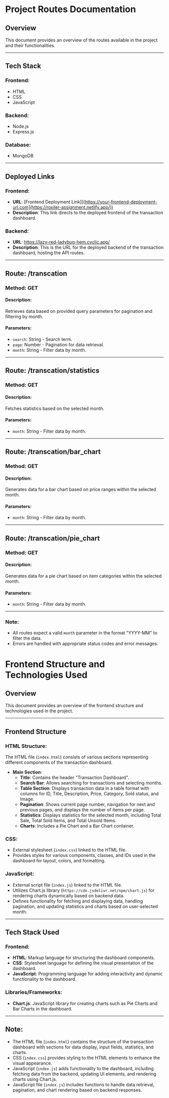 # Project Routes Documentation

## Overview

This document provides an overview of the routes available in the project and their functionalities.

---

## Tech Stack

### Frontend:
- HTML
- CSS
- JavaScript

### Backend:
- Node.js
- Express.js

### Database:
- MongoDB

---

## Deployed Links

### Frontend:
- **URL**: [Frontend Deployment Link][(https://your-frontend-deployment-url.com](https://roxiler-assignment.netlify.app/))
- **Description**: This link directs to the deployed frontend of the transaction dashboard.

### Backend:
- **URL**: https://lazy-red-ladybug-hem.cyclic.app/
- **Description**: This is the URL for the deployed backend of the transaction dashboard, hosting the API routes.

---

## Route: /transcation

### Method: GET
#### Description:
Retrieves data based on provided query parameters for pagination and filtering by month.

#### Parameters:
- `search`: String - Search term.
- `page`: Number - Pagination for data retrieval.
- `month`: String - Filter data by month.

---

## Route: /transcation/statistics

### Method: GET
#### Description:
Fetches statistics based on the selected month.

#### Parameters:
- `month`: String - Filter data by month.

---

## Route: /transcation/bar_chart

### Method: GET
#### Description:
Generates data for a bar chart based on price ranges within the selected month.

#### Parameters:
- `month`: String - Filter data by month.

---

## Route: /transcation/pie_chart

### Method: GET
#### Description:
Generates data for a pie chart based on item categories within the selected month.

#### Parameters:
- `month`: String - Filter data by month.

---

### Note:
- All routes expect a valid `month` parameter in the format "YYYY-MM" to filter the data.
- Errors are handled with appropriate status codes and error messages.

# Frontend Structure and Technologies Used

## Overview

This document provides an overview of the frontend structure and technologies used in the project.

---

## Frontend Structure

### HTML Structure:

The HTML file (`index.html`) consists of various sections representing different components of the transaction dashboard.

- **Main Section**:
  - **Title**: Contains the header "Transaction Dashboard".
  - **Search Bar**: Allows searching for transactions and selecting months.
  - **Table Section**: Displays transaction data in a table format with columns for ID, Title, Description, Price, Category, Sold status, and Image.
  - **Pagination**: Shows current page number, navigation for next and previous pages, and displays the number of items per page.
  - **Statistics**: Displays statistics for the selected month, including Total Sale, Total Sold Items, and Total Unsold Items.
  - **Charts**: Includes a Pie Chart and a Bar Chart container.

### CSS:
- External stylesheet (`index.css`) linked to the HTML file.
- Provides styles for various components, classes, and IDs used in the dashboard for layout, colors, and formatting.

### JavaScript:
- External script file (`index.js`) linked to the HTML file.
- Utilizes Chart.js library (`https://cdn.jsdelivr.net/npm/chart.js`) for rendering charts dynamically based on backend data.
- Defines functionality for fetching and displaying data, handling pagination, and updating statistics and charts based on user-selected month.

---

## Tech Stack Used

### Frontend:
- **HTML**: Markup language for structuring the dashboard components.
- **CSS**: Stylesheet language for defining the visual presentation of the dashboard.
- **JavaScript**: Programming language for adding interactivity and dynamic functionality to the dashboard.

### Libraries/Frameworks:
- **Chart.js**: JavaScript library for creating charts such as Pie Charts and Bar Charts in the dashboard.

---

## Note:
- The HTML file (`index.html`) contains the structure of the transaction dashboard with sections for data display, input fields, statistics, and charts.
- CSS (`index.css`) provides styling to the HTML elements to enhance the visual appearance.
- JavaScript (`index.js`) adds functionality to the dashboard, including fetching data from the backend, updating UI elements, and rendering charts using Chart.js.
- JavaScript file (`index.js`) includes functions to handle data retrieval, pagination, and chart rendering based on backend responses.
